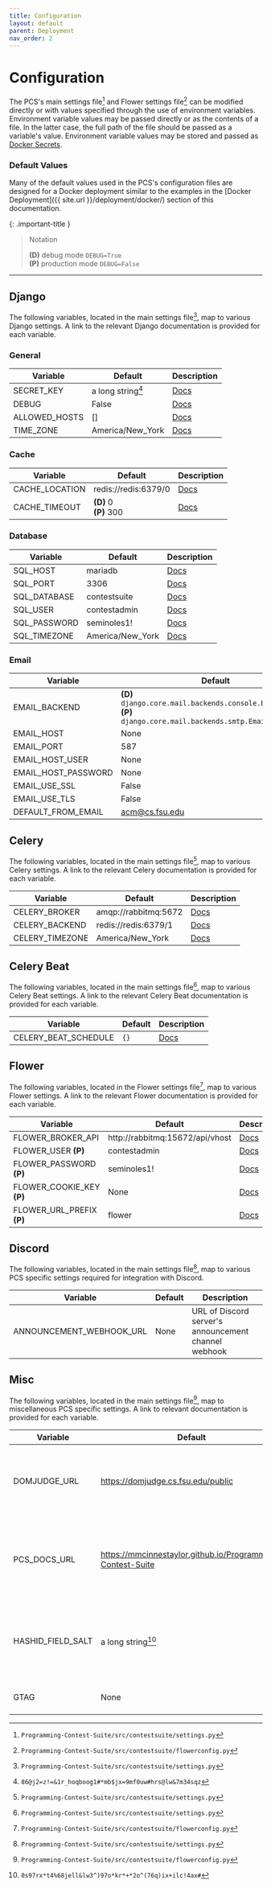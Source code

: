 ```yaml
---
title: Configuration
layout: default
parent: Deployment
nav_order: 2
---
```


# Configuration

The PCS's main settings file[^1] and Flower settings file[^2] can be modified directly or with values specified through the use of environment variables. Environment variable values may be passed directly or as the contents of a file. In the latter case, the full path of the file should be passed as a variable's value. Environment variable values may be stored and passed as [Docker Secrets](https://docs.docker.com/engine/swarm/secrets/).


### Default Values

Many of the default values used in the PCS's configuration files are designed for a Docker deployment similar to the examples in the [Docker Deployment]({{ site.url }}/deployment/docker/) section of this documentation. 

{: .important-title }
> Notation
>
> **(D)** debug mode `DEBUG=True`  
> **(P)** production mode `DEBUG=False` 

<hr>

## Django

The following variables, located in the main settings file[^1], map to various Django settings. A link to the relevant Django documentation is provided for each variable.

### General

Variable | Default | Description
---|---|---
SECRET_KEY | a long string[^3] | [Docs](https://docs.djangoproject.com/en/4.2/ref/settings/#std-setting-SECRET_KEY)
DEBUG | False | [Docs](https://docs.djangoproject.com/en/4.2/ref/settings/#std-setting-DEBUG) 
ALLOWED_HOSTS | [] | [Docs](https://docs.djangoproject.com/en/4.2/ref/settings/#allowed-hosts)
TIME_ZONE | America/New_York | [Docs](https://docs.djangoproject.com/en/4.2/ref/settings/#std-setting-TIME_ZONE)


### Cache

Variable | Default | Description
---|---|---
CACHE_LOCATION | redis://redis:6379/0 | [Docs](https://docs.djangoproject.com/en/4.2/ref/settings/#location)
CACHE_TIMEOUT | **(D)** 0<br>**(P)** 300  | [Docs](https://docs.djangoproject.com/en/4.2/ref/settings/#timeout)


### Database 

Variable | Default | Description
---|---|---
SQL_HOST | mariadb | [Docs](https://docs.djangoproject.com/en/4.2/ref/settings/#host)
SQL_PORT | 3306 | [Docs](https://docs.djangoproject.com/en/4.2/ref/settings/#port)
SQL_DATABASE | contestsuite | [Docs](https://docs.djangoproject.com/en/4.2/ref/settings/#name)
SQL_USER | contestadmin | [Docs](https://docs.djangoproject.com/en/4.2/ref/settings/#user)
SQL_PASSWORD | seminoles1! | [Docs](https://docs.djangoproject.com/en/4.2/ref/settings/#password)
SQL_TIMEZONE | America/New_York | [Docs](https://docs.djangoproject.com/en/4.2/ref/settings/#time-zone) 


### Email

Variable | Default | Description
---|---|---
EMAIL_BACKEND | **(D)** `django.core.mail.backends.console.EmailBackend`<br>**(P)** `django.core.mail.backends.smtp.EmailBackend` | [Docs](https://docs.djangoproject.com/en/4.2/ref/settings/#email-backend)
EMAIL_HOST | None | [Docs](https://docs.djangoproject.com/en/4.2/ref/settings/#email-host)
EMAIL_PORT | 587 | [Docs](https://docs.djangoproject.com/en/4.2/ref/settings/#email-port)
EMAIL_HOST_USER | None | [Docs](https://docs.djangoproject.com/en/4.2/ref/settings/#email-host-user)
EMAIL_HOST_PASSWORD | None | [Docs](https://docs.djangoproject.com/en/4.2/ref/settings/#email-host-password)
EMAIL_USE_SSL | False | [Docs](https://docs.djangoproject.com/en/4.2/ref/settings/#email-use-ssl)
EMAIL_USE_TLS | False | [Docs](https://docs.djangoproject.com/en/4.2/ref/settings/#email-use-tls)
DEFAULT_FROM_EMAIL | acm@cs.fsu.edu | [Docs](https://docs.djangoproject.com/en/4.2/ref/settings/#default-from-email)

## Celery

The following variables, located in the main settings file[^1], map to various Celery settings. A link to the relevant Celery documentation is provided for each variable.

Variable | Default | Description
---|---|---
CELERY_BROKER | amqp://rabbitmq:5672 | [Docs](https://docs.celeryq.dev/en/stable/userguide/configuration.html#std-setting-broker_url)
CELERY_BACKEND | redis://redis:6379/1 | [Docs](https://docs.celeryq.dev/en/stable/userguide/configuration.html#std-setting-result_backend)
CELERY_TIMEZONE | America/New_York | [Docs](https://docs.celeryq.dev/en/stable/userguide/configuration.html#std-setting-timezone)

## Celery Beat

The following variables, located in the main settings file[^1], map to various Celery Beat settings. A link to the relevant Celery Beat documentation is provided for each variable.

Variable | Default | Description
---|---|---
CELERY_BEAT_SCHEDULE | `{}` | [Docs](https://docs.celeryq.dev/en/stable/userguide/configuration.html#std-setting-beat_schedule)

## Flower

The following variables, located in the Flower settings file[^2], map to various Flower settings. A link to the relevant Flower documentation is provided for each variable.

Variable | Default | Description
---|---|---
FLOWER_BROKER_API | http://rabbitmq:15672/api/vhost | [Docs](https://flower.readthedocs.io/en/latest/config.html#broker-api)
FLOWER_USER **(P)** | contestadmin | [Docs](https://flower.readthedocs.io/en/latest/config.html#basic-auth)
FLOWER_PASSWORD **(P)** | seminoles1! | [Docs](https://flower.readthedocs.io/en/latest/config.html#basic-auth)
FLOWER_COOKIE_KEY **(P)** | None | [Docs](https://flower.readthedocs.io/en/latest/config.html#cookie-secret)
FLOWER_URL_PREFIX **(P)** | flower | [Docs](https://flower.readthedocs.io/en/latest/config.html#url-prefix)

## Discord

The following variables, located in the main settings file[^1], map to various PCS specific settings required for integration with Discord.

Variable | Default | Description
---|---|---
ANNOUNCEMENT_WEBHOOK_URL | None | URL of Discord server's announcement channel webhook |

## Misc

The following variables, located in the main settings file[^2], map to miscellaneous PCS specific settings. A link to relevant documentation is provided for each variable.

Variable | Default | Description
---|---|---
DOMJUDGE_URL | https://domjudge.cs.fsu.edu/public | Full URL of the DOMjudge server. Used for PCS homepage contest server status card.
PCS_DOCS_URL | https://mmcinnestaylor.github.io/Programming-Contest-Suite | Base URL of the project's documentation website. Used to link registration guide and other manuals.
HASHID_FIELD_SALT | a long string[^4] | [Docs](https://github.com/nshafer/django-hashid-field#hashid_field_salt) The `django-hashid-field` library is used to hash sensitive PCS database model fields.
GTAG | None | [Google Analytics site tag](https://support.google.com/analytics/answer/12002338?hl=en)

[^1]: `Programming-Contest-Suite/src/contestsuite/settings.py`
[^2]: `Programming-Contest-Suite/src/contestsuite/flowerconfig.py`
[^3]: `86@j2=z!=&1r_hoqboog1#*mb$jx=9mf0uw#hrs@lw&7m34sqz`
[^4]: `0s97rx*t4%68jell&lw3^)97o*kr*+*2o^(76q)ix+ilc!4ax#`
